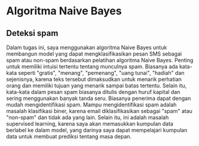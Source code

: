 # Algoritma Naive Bayes
## Deteksi spam

Dalam tugas ini, saya menggunakan algoritma Naive Bayes untuk membangun model yang dapat mengklasifikasikan pesan SMS sebagai spam atau non-spam berdasarkan pelatihan algoritma Naive Bayes.
Penting untuk memiliki intuisi tertentu tentang munculnya spam. Biasanya ada kata-kata seperti "gratis", "menang", "pemenang", "uang tunai", "hadiah" dan sejenisnya, karena teks tersebut dimaksudkan untuk menarik perhatian orang dan memiliki tujuan yang menarik sampai batas tertentu. 
Selain itu, kata-kata dalam pesan spam biasanya ditulis dengan huruf kapital dan sering menggunakan banyak tanda seru. Biasanya penerima dapat dengan mudah mengidentifikasi spam.
Mampu mengidentifikasi spam adalah masalah klasifikasi biner, karena email diklasifikasikan sebagai "spam" atau "non-spam" dan tidak ada yang lain. 
Selain itu, ini adalah masalah supervised learning, karena saya akan memasukkan kumpulan data berlabel ke dalam model, yang darinya saya dapat mempelajari kumpulan data untuk membuat prediksi tentang masa depan.
